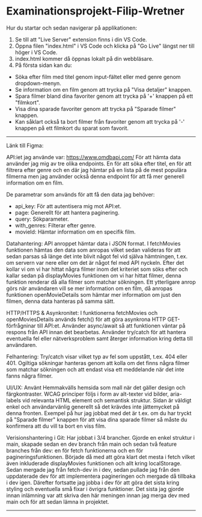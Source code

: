# Examinationsprojekt-Filip-Wretner
 
Hur du startar och sedan navigerar på applikationen:

1. Se till att "Live Server" extension finns i din VS Code.
2. Öppna filen "index.html" i VS Code och klicka på "Go Live" längst ner till höger i VS Code.
3. index.html kommer då öppnas lokalt på din webbläsare. 
4. På första sidan kan du:
- Söka efter film med titel genom input-fältet eller med genre genom dropdown-menyn. 
- Se information om en film genom att trycka på "Visa detaljer" knappen.
- Spara filmer bland dina favoriter genom att trycka på '+' knappen på ett "filmkort".
- Visa dina sparade favoriter genom att trycka på "Sparade filmer" knappen.
- Kan såklart också ta bort filmer från favoriter genom att trycka på '-' knappen på ett filmkort du sparat som favorit.

---------------------------------------------------------------------------------------------------------

Länk till Figma: 

API:iet jag använde var: https://www.omdbapi.com/
För att hämta data använder jag mig av tre olika endpoints. En för att söka efter titel, en för att filtrera efter genre och en där jag hämtar på en lista på de mest populära filmerna men jag använder också denna endpoint för att få mer generell information om en film. 

De parametrar som används för att få den data jag behöver:
- api_key: För att autentisera mig mot API:et.
- page: Generellt för att hantera paginering.
- query: Sökparameter.
- with_genres: Filterar efter genre.
- movieId: Hämtar information om en specifik film. 

Datahantering: 
API anroppet hämtar data i JSON format. I fetchMovies funktionen hämtas den data som anropas vilket sedan valideras för att sedan parsas så länge det inte blivit något fel vid själva hämtningen, t.ex. om servern var nere eller om det är något fel med API nyckeln. Efter det kollar vi om vi har hittat några filmer inom det kriteriet som söks efter och kallar sedan på displayMovies funktionen om vi har hittat filmer, denna funktion renderar då alla filmer som matchar sökningen. Ett ytterligare anrop görs när användaren vill se mer information om en film, då anropas funktionen openMovieDetails som hämtar mer information om just den filmen, denna data hanteras på samma sätt. 

HTTP/HTTPS & Asynkronitet:
I funktionerna fetchMovies och openMoviesDetails används fetch() för att göra asynkrona HTTP GET-förfrågninar till API:et. Använder async/await så att funktionen väntar på respons från API innan det bearbetas. Använder try/catch för att hantera eventuella fel eller nätverksproblem samt återger information kring detta till användaren. 

Felhantering:
Try/catch visar vilket typ av fel som uppstått, t.ex. 404 eller 401. Ogiltiga sökningar hanteras genom att kolla om det finns några filmer som matchar sökningen och att endast visa ett meddelande när det inte fanns några filmer. 

UI/UX:
Använt Hemmakvälls hemsida som mall när det gäller design och färgkontraster. WCAG principer följs i form av alt-texter vid bilder, aria-labels vid relevanta HTML element och semantisk struktur. Sidan är väldigt enkel och användarvänlig generellt så det krävdes inte jättemycket på denna fronten. Exempel på hur jag jobbat med det är t.ex. om du har tryckt på "Sparade filmer" knappen för att visa dina sparade filmer så måste du konfirmera att du vill ta bort en viss film. 

Verisionshantering i Git: 
Har jobbat i 3/4 brancher. Gjorde en enkel struktur i main, skapade sedan en dev branch från main och sedan två feature branches från dev: en för fetch funktionerna och en för pagineringsfunktionen. Började då med att göra klart det mesta i fetch vilket även inkluderade displayMovies funktionen och allt kring localStorage. Sedan mergade jag från fetch-dev in i dev, sedan pullade jag från den uppdaterade dev för att implementera pagineringen och mergade då tillbaka i dev igen. Därefter fortsatte jag jobba i dev för att göra det sista kring styling och eventuella små fixar i övrigra funktioner. Det sista jag gjorde innan inlämning var att skriva den här meningen innan jag merga dev med main och för att sedan lämna in projektet.

---------------------------------------------------------------------------


